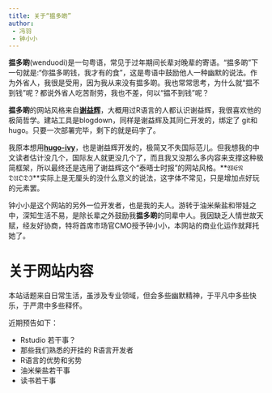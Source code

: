 ```yaml
---
title: 关于“揾多啲”
author: 
 - 冯羽
 - 钟小小
---
```


**揾多啲**(wenduodi)是一句粤语，常见于过年期间长辈对晚辈的寄语。“揾多啲”下一句就是:“你揾多啲钱，我才有的食”，这是粤语中鼓励他人一种幽默的说法。作为外省人，我很是受用，因为我从来没有揾多啲。我也常常思考，为什么就“揾不到钱”呢？都说外省人吃苦耐劳，我也不差，何以“揾不到钱”呢？

**揾多啲**的网站风格来自[**谢益辉**](https://github.com/yihui/hugo-xmag)，大概用过R语言的人都认识谢益辉，我很喜欢他的极简哲学。建站工具是blogdown，同样是谢益辉及其同仁开发的，绑定了 git和hugo。只要一次部署完毕，剩下的就是码字了。

我原本想用[**hugo-ivy**](https://github.com/yihui/hugo-ivy)，也是谢益辉开发的，极简又不失国际范儿。但我想我的中文读者估计没几个，国际友人就更没几个了，而且我又没那么多内容来支撑这种极简框架，所以最终还是选用了谢益辉这个“泰晤士时报”的网站风格。**&Wfr;&Efr;&Nfr; &Dfr;&Ufr;&Ofr;&Dfr;&Ifr;**实际上是无厘头的没什么意义的说法，这字体不常见，只是增加点好玩的元素罢。

钟小小是这个网站的另外一位开发者，也是我的夫人。游转于油米柴盐和带娃之中，深知生活不易，是除长辈之外鼓励我**揾多啲**的同辈中人。我因缺乏人情世故天赋，经友好协商，特将首席市场官CMO授予钟小小，本网站的商业化运作就拜托她了。

# 关于网站内容

本站话题来自日常生活，虽涉及专业领域，但会多些幽默精神，于平凡中多些快乐，于严肃中多些释怀。

近期预告如下：

- Rstudio 若干事？
- 那些我们熟悉的开挂的 R语言开发者
- R语言的优势和劣势
- 油米柴盐若干事
- 读书若干事

